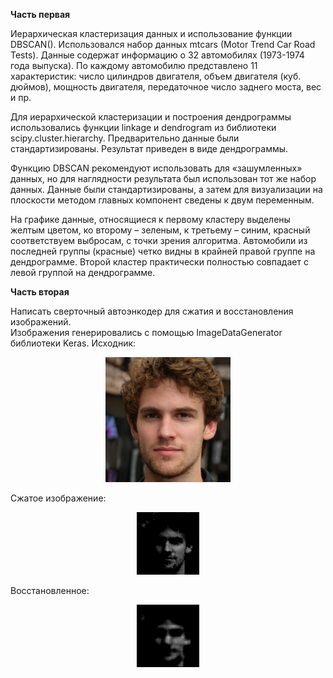 <b>Часть первая</b>  

Иерархическая кластеризация данных и использование функции DBSCAN().
Использовался набор данных mtcars (Motor Trend Car Road Tests). Данные содержат информацию о 32 автомобилях (1973-1974 года выпуска). По каждому автомобилю 
представлено 11 характеристик: число цилиндров двигателя, объем двигателя (куб. дюймов), мощность двигателя, передаточное число заднего моста, вес и пр.

Для иерархической кластеризации и построения дендрограммы использовались функции linkage и dendrogram из библиотеки scipy.cluster.hierarchy. Предварительно данные были 
стандартизированы. Результат приведен в виде дендрограммы.

Функцию DBSCAN рекомендуют использовать для «зашумленных» данных, но для наглядности результата был использован тот же набор данных.
Данные были стандартизированы, 
а затем для визуализации на плоскости методом главных компонент сведены к двум переменным.

На графике данные, относящиеся к первому кластеру выделены желтым цветом, ко второму – зеленым, к третьему – синим, красный соответствуем выбросам, с точки зрения алгоритма.
Автомобили из последней группы (красные) четко видны в крайней правой группе на дендрограмме. Второй кластер практически полностью совпадает с левой группой на дендрограмме.

<b>Часть вторая</b>  

Написать сверточный автоэнкодер для сжатия и восстановления изображений.  
Изображения генерировались с помощью ImageDataGenerator библиотеки Keras.
Исходник:
<p align="center">
 <img width="200px" src="p5.jpeg" alt="qr"/>
</p>
Сжатое изображение:
<p align="center">
 <img width="100px" src="x.jpg" alt="qr"/>
</p>
Восстановленное:
<p align="center">
 <img width="100px" src="pred (1).jpg" alt="qr"/>
</p>
